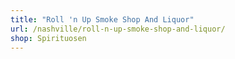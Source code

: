 ```yaml
---
title: "Roll 'n Up Smoke Shop And Liquor"
url: /nashville/roll-n-up-smoke-shop-and-liquor/
shop: Spirituosen
---
```

